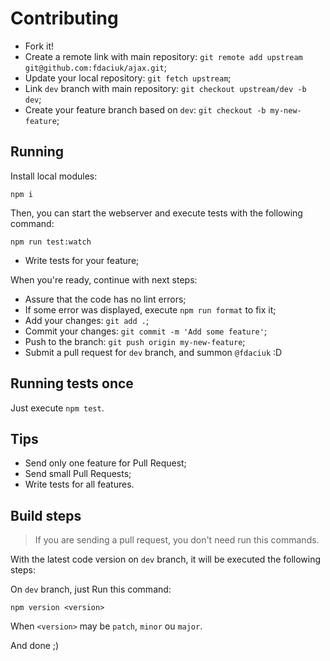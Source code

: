 # Contributing

- Fork it!
- Create a remote link with main repository: `git remote add upstream git@github.com:fdaciuk/ajax.git`;
- Update your local repository: `git fetch upstream`;
- Link `dev` branch with main repository: `git checkout upstream/dev -b dev`;
- Create your feature branch based on `dev`: `git checkout -b my-new-feature`;

## Running

Install local modules:

```console
npm i
```

Then, you can start the webserver and execute tests with the following command:

```console
npm run test:watch
```

- Write tests for your feature;

When you're ready, continue with next steps:

- Assure that the code has no lint errors;
- If some error was displayed, execute `npm run format` to fix it;
- Add your changes: `git add .`;
- Commit your changes: `git commit -m 'Add some feature'`;
- Push to the branch: `git push origin my-new-feature`;
- Submit a pull request for `dev` branch, and summon `@fdaciuk` :D

## Running tests once

Just execute `npm test`.

## Tips

- Send only one feature for Pull Request;
- Send small Pull Requests;
- Write tests for all features.

## Build steps

> If you are sending a pull request, you don't need run this commands.

With the latest code version on `dev` branch, it will be executed the following steps:

On `dev` branch, just Run this command:

```console
npm version <version>
```

When `<version>` may be `patch`, `minor` ou `major`.

And done ;)
